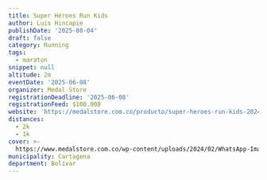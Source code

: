 ```yaml
---
title: Super Héroes Run Kids
author: Luis Hincapie
publishDate: '2025-08-04'
draft: false
category: Running
tags:
  - maraton
snippet: null
altitude: 2m
eventDate: '2025-06-08'
organizer: Medal Store
registrationDeadline: '2025-06-08'
registrationFeed: $100.000
website: 'https://medalstore.com.co/producto/super-heroes-run-kids-2024/'
distances:
  - 2k
  - 1k
cover: >-
  https://www.medalstore.com.co/wp-content/uploads/2024/02/WhatsApp-Image-2024-02-17-at-10.50.55.jpeg
municipality: Cartagena
department: Bolívar
---
```


